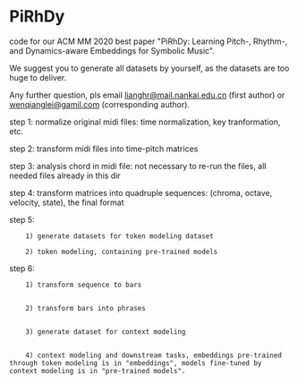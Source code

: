 # PiRhDy
code for our ACM MM 2020 best paper "PiRhDy: Learning Pitch-, Rhythm-, and Dynamics-aware Embeddings for Symbolic Music". 


We suggest you to generate all datasets by yourself, as the datasets are too huge to deliver. 

Any further question, pls email lianghr@mail.nankai.edu.cn (first author) or wenqianglei@gamil.com (corresponding author).

step 1: normalize original midi files: time normalization, key tranformation, etc.


step 2: transform midi files into time-pitch matrices


step 3: analysis chord in midi file: not necessary to re-run the files, all needed files already in this dir


step 4: transform matrices into quadruple sequences: (chroma, octave, velocity, state), the final format


step 5: 


        1) generate datasets for token modeling dataset 
        
        2) token modeling, containing pre-trained models


step 6: 


        1) transform sequence to bars 
        
        
        2) transform bars into phrases
        
        
        3) generate dataset for context modeling 
        
        
        4) context modeling and downstream tasks, embeddings pre-trained through token modeling is in "embeddings", models fine-tuned by context modeling is in "pre-trained models".
        



